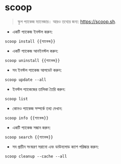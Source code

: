 # scoop

> স্কুপ প্যাকেজ ম্যানেজার।
> আরও তথ্যের জন্য: <https://scoop.sh>.

- একটি প্যাকেজ ইনস্টল করুন:

`scoop install {{প্যাকেজ}}`

- একটি প্যাকেজ আনইনস্টল করুন:

`scoop uninstall {{প্যাকেজ}}`

- সব ইনস্টল প্যাকেজ আপডেট করুন:

`scoop update --all`

- ইনস্টল প্যাকেজের তালিকা তৈরি করুন:

`scoop list`

- কোনও প্যাকেজ সম্পর্কে তথ্য দেখান:

`scoop info {{প্যাকেজ}}`

- একটি প্যাকেজ সন্ধান করুন:

`scoop search {{প্যাকেজ}}`

- সব প্রাচীন সংস্করণ সরানো এবং ডাউনলোড ক্যাশ পরিষ্কার করুন:

`scoop cleanup --cache --all`